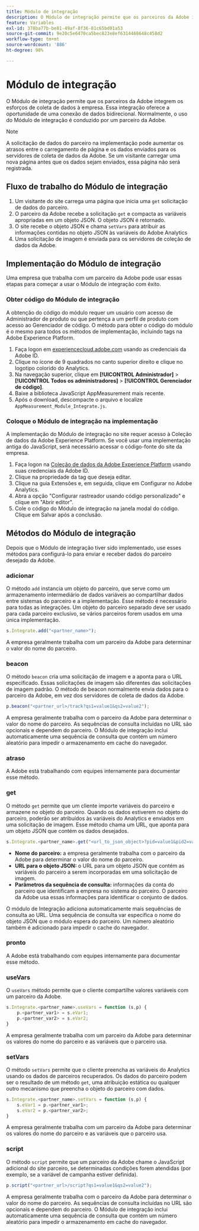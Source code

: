 ```yaml
---
title: Módulo de integração
description: O Módulo de integração permite que os parceiros da Adobe integrem os esforços de coleta de dados à empresa.
feature: Variables
exl-id: 378ba77b-be81-49af-8f36-81c65bd01a53
source-git-commit: 9e20c5e6470ca5bec823e8ef6314468648c458d2
workflow-type: tm+mt
source-wordcount: '886'
ht-degree: 98%

---
```


# Módulo de integração

O Módulo de integração permite que os parceiros da Adobe integrem os esforços de coleta de dados à empresa. Essa integração oferece a oportunidade de uma conexão de dados bidirecional. Normalmente, o uso do Módulo de integração é conduzido por um parceiro da Adobe.

>[!NOTE]
>
>A solicitação de dados do parceiro na implementação pode aumentar os atrasos entre o carregamento de página e os dados enviados para os servidores de coleta de dados da Adobe. Se um visitante carregar uma nova página antes que os dados sejam enviados, essa página não será registrada.

## Fluxo de trabalho do Módulo de integração

1. Um visitante do site carrega uma página que inicia uma `get` solicitação de dados do parceiro.
2. O parceiro da Adobe recebe a solicitação `get` e compacta as variáveis apropriadas em um objeto JSON. O objeto JSON é retornado.
3. O site recebe o objeto JSON e chama `setVars` para atribuir as informações contidas no objeto JSON às variáveis do Adobe Analytics
4. Uma solicitação de imagem é enviada para os servidores de coleção de dados da Adobe.

## Implementação do Módulo de integração

Uma empresa que trabalha com um parceiro da Adobe pode usar essas etapas para começar a usar o Módulo de integração com êxito.

### Obter código do Módulo de integração

A obtenção do código do módulo requer um usuário com acesso de Administrador de produto ou que pertença a um perfil de produto com acesso ao Gerenciador de código. O método para obter o código do módulo é o mesmo para todos os métodos de implementação, incluindo tags na Adobe Experience Platform.

1. Faça logon em [experiencecloud.adobe.com](https://experiencecloud.adobe.com) usando as credenciais da Adobe ID.
1. Clique no ícone de 9 quadrados no canto superior direito e clique no logotipo colorido do Analytics.
1. Na navegação superior, clique em **[!UICONTROL Administrador]** > **[!UICONTROL Todos os administradores]** > **[!UICONTROL Gerenciador de código]**.
1. Baixe a biblioteca JavaScript AppMeasurement mais recente.
1. Após o download, descompacte o arquivo e localize `AppMeasurement_Module_Integrate.js`.

### Coloque o Módulo de integração na implementação

A implementação do Módulo de integração no site requer acesso à Coleção de dados da Adobe Experience Platform. Se você usar uma implementação antiga do JavaScript, será necessário acessar o código-fonte do site da empresa.

1. Faça logon na [Coleção de dados da Adobe Experience Platform](https://experience.adobe.com/data-collection) usando suas credenciais da Adobe ID.
1. Clique na propriedade da tag que deseja editar.
1. Clique na guia Extensões e, em seguida, clique em Configurar no Adobe Analytics.
1. Abra a opção &quot;Configurar rastreador usando código personalizado&quot; e clique em &quot;Abrir editor&quot;.
1. Cole o código do Módulo de integração na janela modal do código. Clique em Salvar após a conclusão.

## Métodos do Módulo de integração

Depois que o Módulo de integração tiver sido implementado, use esses métodos para configurá-lo para enviar e receber dados do parceiro desejado da Adobe.

### adicionar

O método `add` instancia um objeto do parceiro, que serve como um armazenamento intermediário de dados variáveis ao compartilhar dados entre sistemas do parceiro e a implementação. Esse método é necessário para todas as integrações. Um objeto do parceiro separado deve ser usado para cada parceiro exclusivo, se vários parceiros forem usados em uma única implementação.

```JavaScript
s.Integrate.add("<partner_name>");
```

A empresa geralmente trabalha com um parceiro da Adobe para determinar o valor do nome do parceiro.

### beacon

O método `beacon` cria uma solicitação de imagem e a aponta para o URL especificado. Essas solicitações de imagem são diferentes das solicitações de imagem padrão. O método de beacon normalmente envia dados para o parceiro da Adobe, em vez dos servidores de coleta de dados da Adobe.

```JavaScript
p.beacon("<partner_url>/track?qs1=value1&qs2=value2");
```

A empresa geralmente trabalha com o parceiro da Adobe para determinar o valor do nome do parceiro. As sequências de consulta incluídas no URL são opcionais e dependem do parceiro. O Módulo de integração inclui automaticamente uma sequência de consulta que contém um número aleatório para impedir o armazenamento em cache do navegador.

### atraso

A Adobe está trabalhando com equipes internamente para documentar esse método.

### get

O método `get` permite que um cliente importe variáveis do parceiro e armazene no objeto do parceiro. Quando os dados estiverem no objeto do parceiro, poderão ser atribuídos às variáveis do Analytics e enviados em uma solicitação de imagem. Esse método chama um URL, que aponta para um objeto JSON que contém os dados desejados.

```JavaScript
s.Integrate.<partner_name>.get("<url_to_json_object>?pid=value1&pid2=value2");
```

* **Nome do parceiro:** a empresa geralmente trabalha com o parceiro da Adobe para determinar o valor do nome do parceiro.
* **URL para o objeto JSON:** o URL para um objeto JSON que contém as variáveis do parceiro a serem incorporadas em uma solicitação de imagem.
* **Parâmetros da sequência de consulta:** informações da conta do parceiro que identificam a empresa no sistema do parceiro. O parceiro da Adobe usa essas informações para identificar o conjunto de dados.

O módulo de Integração adiciona automaticamente mais sequências de consulta ao URL. Uma sequência de consulta var especifica o nome do objeto JSON que o módulo espera do parceiro. Um número aleatório também é adicionado para impedir o cache do navegador.

### pronto

A Adobe está trabalhando com equipes internamente para documentar esse método.

### useVars

O `useVars` método permite que o cliente compartilhe valores variáveis com um parceiro da Adobe.

```JavaScript
s.Integrate.<partner_name>.useVars = function (s,p) {
    p.<partner_var1> = s.eVar1;
    p.<partner_var2> = s.eVar2;
}
```

A empresa geralmente trabalha com um parceiro da Adobe para determinar os valores do nome do parceiro e as variáveis que o parceiro usa.

### setVars

O método `setVars` permite que o cliente preencha as variáveis do Analytics usando os dados de parceiros recuperados. Os dados do parceiro podem ser o resultado de um método `get`, uma atribuição estática ou qualquer outro mecanismo que preencha o objeto do parceiro com dados.

```JavaScript
s.Integrate.<partner_name>.setVars = function (s,p) {
    s.eVar1 = p.<partner_var1>;
    s.eVar2 = p.<partner_var2>;
}
```

A empresa geralmente trabalha com um parceiro da Adobe para determinar os valores do nome do parceiro e as variáveis que o parceiro usa.

### script

O método `script` permite que um parceiro da Adobe chame o JavaScript adicional do site parceiro, se determinadas condições forem atendidas (por exemplo, se a variável de campanha estiver definida).

```JavaScript
p.script("<partner_url>/script?qs1=value1&qs2=value2");
```

A empresa geralmente trabalha com o parceiro da Adobe para determinar o valor do nome do parceiro. As sequências de consulta incluídas no URL são opcionais e dependem do parceiro. O Módulo de integração inclui automaticamente uma sequência de consulta que contém um número aleatório para impedir o armazenamento em cache do navegador.
